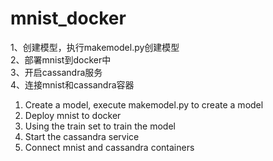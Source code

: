 # mnist_docker
1、创建模型，执行makemodel.py创建模型\
2、部署mnist到docker中\
3、开启cassandra服务\
4、连接mnist和cassandra容器

1. Create a model, execute makemodel.py to create a model
2. Deploy mnist to docker
3. Using the train set to train the model
4. Start the cassandra service
5. Connect mnist and cassandra containers


